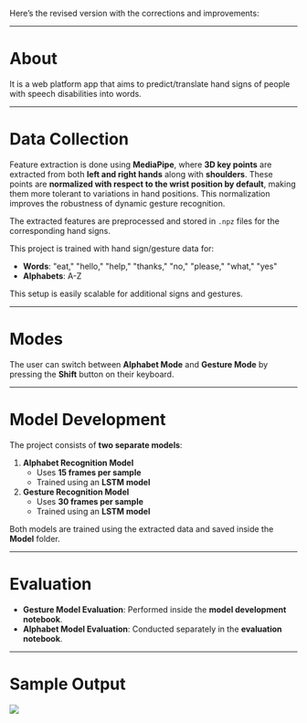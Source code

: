 Here’s the revised version with the corrections and improvements:  

---

# **About**  
It is a web platform app that aims to predict/translate hand signs of people with speech disabilities into words.  

---

# **Data Collection**  
Feature extraction is done using **MediaPipe**, where **3D key points** are extracted from both **left and right hands** along with **shoulders**. These points are **normalized with respect to the wrist position by default**, making them more tolerant to variations in hand positions. This normalization improves the robustness of dynamic gesture recognition.  

The extracted features are preprocessed and stored in `.npz` files for the corresponding hand signs.  

This project is trained with hand sign/gesture data for:
- **Words**: "eat," "hello," "help," "thanks," "no," "please," "what," "yes"  
- **Alphabets**: A-Z  

This setup is easily scalable for additional signs and gestures.  

---

# **Modes**  
The user can switch between **Alphabet Mode** and **Gesture Mode** by pressing the **Shift** button on their keyboard.  

---

# **Model Development**  
The project consists of **two separate models**:  
1. **Alphabet Recognition Model**  
   - Uses **15 frames per sample**  
   - Trained using an **LSTM model**  
2. **Gesture Recognition Model**  
   - Uses **30 frames per sample**  
   - Trained using an **LSTM model**  

Both models are trained using the extracted data and saved inside the **Model** folder.  



---

# **Evaluation**  
- **Gesture Model Evaluation**: Performed inside the **model development notebook**.  
- **Alphabet Model Evaluation**: Conducted separately in the **evaluation notebook**.

---

# **Sample Output**
![](https://github.com/SidhantSaxena/Hand_Sign_Recognition/blob/main/fogif.gif)
